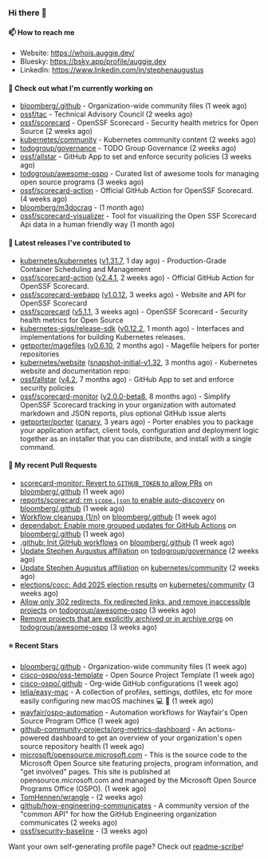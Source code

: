 ### Hi there 👋

#### 📫 How to reach me

- Website: https://whois.auggie.dev/
- Bluesky: https://bsky.app/profile/auggie.dev
- LinkedIn: https://www.linkedin.com/in/stephenaugustus

#### 👷 Check out what I'm currently working on

- [bloomberg/.github](https://github.com/bloomberg/.github) - Organization-wide community files (1 week ago)
- [ossf/tac](https://github.com/ossf/tac) - Technical Advisory Council (2 weeks ago)
- [ossf/scorecard](https://github.com/ossf/scorecard) - OpenSSF Scorecard - Security health metrics for Open Source (2 weeks ago)
- [kubernetes/community](https://github.com/kubernetes/community) - Kubernetes community content (2 weeks ago)
- [todogroup/governance](https://github.com/todogroup/governance) - TODO Group Governance (2 weeks ago)
- [ossf/allstar](https://github.com/ossf/allstar) - GitHub App to set and enforce security policies (3 weeks ago)
- [todogroup/awesome-ospo](https://github.com/todogroup/awesome-ospo) - Curated list of awesome tools for managing open source programs (3 weeks ago)
- [ossf/scorecard-action](https://github.com/ossf/scorecard-action) - Official GitHub Action for OpenSSF Scorecard. (4 weeks ago)
- [bloomberg/m3docrag](https://github.com/bloomberg/m3docrag) -  (1 month ago)
- [ossf/scorecard-visualizer](https://github.com/ossf/scorecard-visualizer) - Tool for visualizing the Open SSF Scorecard Api data in a human friendly way (1 month ago)

#### 🔭 Latest releases I've contributed to

- [kubernetes/kubernetes](https://github.com/kubernetes/kubernetes) ([v1.31.7](https://github.com/kubernetes/kubernetes/releases/tag/v1.31.7), 1 day ago) - Production-Grade Container Scheduling and Management
- [ossf/scorecard-action](https://github.com/ossf/scorecard-action) ([v2.4.1](https://github.com/ossf/scorecard-action/releases/tag/v2.4.1), 2 weeks ago) - Official GitHub Action for OpenSSF Scorecard.
- [ossf/scorecard-webapp](https://github.com/ossf/scorecard-webapp) ([v1.0.12](https://github.com/ossf/scorecard-webapp/releases/tag/v1.0.12), 3 weeks ago) - Website and API for OpenSSF Scorecard
- [ossf/scorecard](https://github.com/ossf/scorecard) ([v5.1.1](https://github.com/ossf/scorecard/releases/tag/v5.1.1), 3 weeks ago) - OpenSSF Scorecard - Security health metrics for Open Source
- [kubernetes-sigs/release-sdk](https://github.com/kubernetes-sigs/release-sdk) ([v0.12.2](https://github.com/kubernetes-sigs/release-sdk/releases/tag/v0.12.2), 1 month ago) - Interfaces and implementations for building Kubernetes releases.
- [getporter/magefiles](https://github.com/getporter/magefiles) ([v0.6.10](https://github.com/getporter/magefiles/releases/tag/v0.6.10), 2 months ago) - Magefile helpers for porter repositories
- [kubernetes/website](https://github.com/kubernetes/website) ([snapshot-initial-v1.32](https://github.com/kubernetes/website/releases/tag/snapshot-initial-v1.32), 3 months ago) - Kubernetes website and documentation repo: 
- [ossf/allstar](https://github.com/ossf/allstar) ([v4.2](https://github.com/ossf/allstar/releases/tag/v4.2), 7 months ago) - GitHub App to set and enforce security policies
- [ossf/scorecard-monitor](https://github.com/ossf/scorecard-monitor) ([v2.0.0-beta8](https://github.com/ossf/scorecard-monitor/releases/tag/v2.0.0-beta8), 8 months ago) - Simplify OpenSSF Scorecard tracking in your organization with automated markdown and JSON reports, plus optional GitHub issue alerts
- [getporter/porter](https://github.com/getporter/porter) ([canary](https://github.com/getporter/porter/releases/tag/canary), 3 years ago) - Porter enables you to package your application artifact, client tools, configuration and deployment logic together as an installer that you can distribute, and install with a single command.

#### 🔨 My recent Pull Requests

- [scorecard-monitor: Revert to `GITHUB_TOKEN` to allow PRs](https://github.com/bloomberg/.github/pull/14) on [bloomberg/.github](https://github.com/bloomberg/.github) (1 week ago)
- [reports/scorecard: rm `scope.json` to enable auto-discovery](https://github.com/bloomberg/.github/pull/13) on [bloomberg/.github](https://github.com/bloomberg/.github) (1 week ago)
- [Workflow cleanups (1/n)](https://github.com/bloomberg/.github/pull/12) on [bloomberg/.github](https://github.com/bloomberg/.github) (1 week ago)
- [dependabot: Enable more grouped updates for GitHub Actions](https://github.com/bloomberg/.github/pull/9) on [bloomberg/.github](https://github.com/bloomberg/.github) (1 week ago)
- [.github: Init GitHub workflows](https://github.com/bloomberg/.github/pull/3) on [bloomberg/.github](https://github.com/bloomberg/.github) (1 week ago)
- [Update Stephen Augustus affiliation](https://github.com/todogroup/governance/pull/375) on [todogroup/governance](https://github.com/todogroup/governance) (2 weeks ago)
- [Update Stephen Augustus affiliation](https://github.com/kubernetes/community/pull/8351) on [kubernetes/community](https://github.com/kubernetes/community) (2 weeks ago)
- [elections/cocc: Add 2025 election results](https://github.com/kubernetes/community/pull/8342) on [kubernetes/community](https://github.com/kubernetes/community) (3 weeks ago)
- [Allow only 302 redirects, fix redirected links, and remove inaccessible projects](https://github.com/todogroup/awesome-ospo/pull/69) on [todogroup/awesome-ospo](https://github.com/todogroup/awesome-ospo) (3 weeks ago)
- [Remove projects that are explicitly archived or in archive orgs](https://github.com/todogroup/awesome-ospo/pull/68) on [todogroup/awesome-ospo](https://github.com/todogroup/awesome-ospo) (3 weeks ago)

#### ⭐ Recent Stars

- [bloomberg/.github](https://github.com/bloomberg/.github) - Organization-wide community files (1 week ago)
- [cisco-ospo/oss-template](https://github.com/cisco-ospo/oss-template) - Open Source Project Template (1 week ago)
- [cisco-ospo/.github](https://github.com/cisco-ospo/.github) - Org-wide GitHub configurations (1 week ago)
- [lelia/easy-mac](https://github.com/lelia/easy-mac) - A collection of profiles, settings, dotfiles, etc for more easily configuring new macOS machines 💻 🍎 (1 week ago)
- [wayfair/ospo-automation](https://github.com/wayfair/ospo-automation) - Automation workflows for Wayfair&#39;s Open Source Program Office (1 week ago)
- [github-community-projects/org-metrics-dashboard](https://github.com/github-community-projects/org-metrics-dashboard) - An actions-powered dashboard to get an overview of your organization&#39;s open source repository health (1 week ago)
- [microsoft/opensource.microsoft.com](https://github.com/microsoft/opensource.microsoft.com) - This is the source code to the Microsoft Open Source site featuring projects, program information, and &#34;get involved&#34; pages. This site is published at opensource.microsoft.com and managed by the Microsoft Open Source Programs Office (OSPO). (1 week ago)
- [TomHennen/wrangle](https://github.com/TomHennen/wrangle) -  (2 weeks ago)
- [github/how-engineering-communicates](https://github.com/github/how-engineering-communicates) - A community version of the &#34;common API&#34; for how the GitHub Engineering organization communicates (2 weeks ago)
- [ossf/security-baseline](https://github.com/ossf/security-baseline) -  (3 weeks ago)



Want your own self-generating profile page? Check out [readme-scribe](https://github.com/muesli/readme-scribe)!
